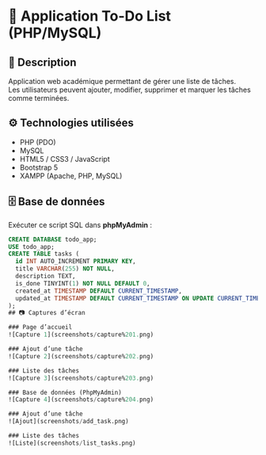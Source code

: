 # 📝 Application To-Do List (PHP/MySQL)

## 📌 Description
Application web académique permettant de gérer une liste de tâches.  
Les utilisateurs peuvent ajouter, modifier, supprimer et marquer les tâches comme terminées.

## ⚙️ Technologies utilisées
- PHP (PDO)
- MySQL
- HTML5 / CSS3 / JavaScript
- Bootstrap 5
- XAMPP (Apache, PHP, MySQL)

## 🗄️ Base de données
Exécuter ce script SQL dans **phpMyAdmin** :
```sql
CREATE DATABASE todo_app;
USE todo_app;
CREATE TABLE tasks (
  id INT AUTO_INCREMENT PRIMARY KEY,
  title VARCHAR(255) NOT NULL,
  description TEXT,
  is_done TINYINT(1) NOT NULL DEFAULT 0,
  created_at TIMESTAMP DEFAULT CURRENT_TIMESTAMP,
  updated_at TIMESTAMP DEFAULT CURRENT_TIMESTAMP ON UPDATE CURRENT_TIMESTAMP
);
## 📷 Captures d’écran

### Page d’accueil
![Capture 1](screenshots/capture%201.png)

### Ajout d’une tâche
![Capture 2](screenshots/capture%202.png)

### Liste des tâches
![Capture 3](screenshots/capture%203.png)

### Base de données (PhpMyAdmin)
![Capture 4](screenshots/capture%204.png)

### Ajout d’une tâche
![Ajout](screenshots/add_task.png)

### Liste des tâches
![Liste](screenshots/list_tasks.png)
